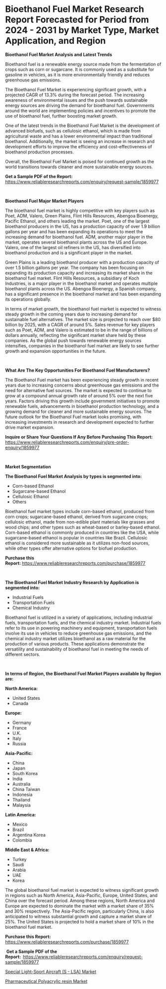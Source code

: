 <p><h1>Bioethanol Fuel Market Research Report Forecasted for Period from 2024 -  2031 by Market Type, Market Application, and Region</h1></p><p><strong>Bioethanol Fuel Market Analysis and Latest Trends</strong></p>
<p><p>Bioethanol fuel is a renewable energy source made from the fermentation of crops such as corn or sugarcane. It is commonly used as a substitute for gasoline in vehicles, as it is more environmentally friendly and reduces greenhouse gas emissions.</p><p>The Bioethanol Fuel Market is experiencing significant growth, with a projected CAGR of 13.3% during the forecast period. The increasing awareness of environmental issues and the push towards sustainable energy sources are driving the demand for bioethanol fuel. Governments around the world are implementing policies and incentives to promote the use of bioethanol fuel, further boosting market growth.</p><p>One of the latest trends in the Bioethanol Fuel Market is the development of advanced biofuels, such as cellulosic ethanol, which is made from agricultural waste and has a lower environmental impact than traditional bioethanol. Additionally, the market is seeing an increase in research and development efforts to improve the efficiency and cost-effectiveness of bioethanol production processes.</p><p>Overall, the Bioethanol Fuel Market is poised for continued growth as the world transitions towards cleaner and more sustainable energy sources.</p></p>
<p><strong>Get a Sample PDF of the Report:&nbsp;</strong> <a href="https://www.reliableresearchreports.com/enquiry/request-sample/1859977">https://www.reliableresearchreports.com/enquiry/request-sample/1859977</a></p>
<p>&nbsp;</p>
<p><strong>Bioethanol Fuel Major Market Players</strong></p>
<p><p>The bioethanol fuel market is highly competitive with key players such as Poet, ADM, Valero, Green Plains, Flint Hills Resources, Abengoa Bioenergy, Pacific Ethanol, and others leading the market. Poet, one of the largest bioethanol producers in the US, has a production capacity of over 1.9 billion gallons per year and has been expanding its operations to meet the increasing demand for bioethanol fuel. ADM, another major player in the market, operates several bioethanol plants across the US and Europe. Valero, one of the largest oil refiners in the US, has diversified into bioethanol production and is a significant player in the market.</p><p>Green Plains is a leading bioethanol producer with a production capacity of over 1.5 billion gallons per year. The company has been focusing on expanding its production capacity and increasing its market share in the bioethanol fuel market. Flint Hills Resources, a subsidiary of Koch Industries, is a major player in the bioethanol market and operates multiple bioethanol plants across the US. Abengoa Bioenergy, a Spanish company, has a significant presence in the bioethanol market and has been expanding its operations globally.</p><p>In terms of market growth, the bioethanol fuel market is expected to witness steady growth in the coming years due to increasing demand for sustainable fuel alternatives. The market size is projected to reach over $80 billion by 2025, with a CAGR of around 5%. Sales revenue for key players such as Poet, ADM, and Valero is estimated to be in the range of billions of dollars annually, reflecting the significant market share held by these companies. As the global push towards renewable energy sources intensifies, companies in the bioethanol fuel market are likely to see further growth and expansion opportunities in the future.</p></p>
<p>&nbsp;</p>
<p><strong>What Are The Key Opportunities For Bioethanol Fuel Manufacturers?</strong></p>
<p><p>The Bioethanol Fuel market has been experiencing steady growth in recent years due to increasing concerns about greenhouse gas emissions and the need for alternative fuel sources. The market is expected to continue to grow at a compound annual growth rate of around 5% over the next five years. Factors driving this growth include government initiatives to promote renewable fuels, advancements in bioethanol production technology, and a growing demand for cleaner and more sustainable energy sources. The future outlook for the Bioethanol Fuel market looks promising, with increasing investments in research and development expected to further drive market expansion.</p></p>
<p><strong>Inquire or Share Your Questions If Any Before Purchasing This Report:</strong> <a href="https://www.reliableresearchreports.com/enquiry/pre-order-enquiry/1859977">https://www.reliableresearchreports.com/enquiry/pre-order-enquiry/1859977</a></p>
<p>&nbsp;</p>
<p><strong>Market Segmentation</strong></p>
<p><strong>The Bioethanol Fuel Market Analysis by types is segmented into:</strong></p>
<p><ul><li>Corn-based Ethanol</li><li>Sugarcane-based Ethanol</li><li>Cellulosic Ethanol</li><li>Others</li></ul></p>
<p><p>Bioethanol fuel market types include corn-based ethanol, produced from corn crops; sugarcane-based ethanol, derived from sugarcane crops; cellulosic ethanol, made from non-edible plant materials like grasses and wood chips; and other types such as wheat-based or barley-based ethanol. Corn-based ethanol is commonly produced in countries like the USA, while sugarcane-based ethanol is popular in countries like Brazil. Cellulosic ethanol is considered more sustainable as it utilizes non-food sources, while other types offer alternative options for biofuel production.</p></p>
<p><strong>Purchase this Report:&nbsp;</strong><a href="https://www.reliableresearchreports.com/purchase/1859977">https://www.reliableresearchreports.com/purchase/1859977</a></p>
<p>&nbsp;</p>
<p><strong>The Bioethanol Fuel Market Industry Research by Application is segmented into:</strong></p>
<p><ul><li>Industrial Fuels</li><li>Transportation Fuels</li><li>Chemical Industry</li></ul></p>
<p><p>Bioethanol fuel is utilized in a variety of applications, including industrial fuels, transportation fuels, and the chemical industry market. Industrial fuels refer to its use in powering machinery and equipment, transportation fuels involve its use in vehicles to reduce greenhouse gas emissions, and the chemical industry market utilizes bioethanol as a raw material for the production of various products. These applications demonstrate the versatility and sustainability of bioethanol fuel in meeting the needs of different sectors.</p></p>
<p>&nbsp;</p>
<p><strong>In terms of Region, the Bioethanol Fuel Market Players available by Region are:</strong></p>
<p>
    <p> <strong> North America: </strong>
        <ul>
            <li>United States</li>
            <li>Canada</li>
        </ul>
        </p> 
    <p> <strong> Europe: </strong>
        <ul>
            <li>Germany</li>
            <li>France</li>
            <li>U.K.</li>
            <li>Italy</li>
            <li>Russia</li>
        </ul>
        </p> 
    <p> <strong> Asia-Pacific: </strong>
        <ul>
            <li>China</li>
            <li>Japan</li>
            <li>South Korea</li>
            <li>India</li>
            <li>Australia</li>
            <li>China Taiwan</li>
            <li>Indonesia</li>
            <li>Thailand</li>
            <li>Malaysia</li>
        </ul>
        </p> 
    <p> <strong> Latin America: </strong>
        <ul>
            <li>Mexico</li>
            <li>Brazil</li>
            <li>Argentina Korea</li>
            <li>Colombia</li>
        </ul>
        </p> 
    <p> <strong> Middle East & Africa: </strong>
        <ul>
            <li>Turkey</li>
            <li>Saudi</li>
            <li>Arabia</li>
            <li>UAE</li>
            <li>Korea</li>
        </ul>
    </p>
    </p>
<p><p>The global bioethanol fuel market is expected to witness significant growth in regions such as North America, Asia-Pacific, Europe, United States, and China over the forecast period. Among these regions, North America and Europe are expected to dominate the market with a market share of 35% and 30% respectively. The Asia-Pacific region, particularly China, is also anticipated to witness substantial growth and capture a market share of 25%. The United States is projected to hold a market share of 10% in the bioethanol fuel market.</p></p>
<p><strong>Purchase this Report: </strong><a href="https://www.reliableresearchreports.com/purchase/1859977">https://www.reliableresearchreports.com/purchase/1859977</a></p>
<p>&nbsp;<strong>Get a Sample PDF of the Report:&nbsp;&nbsp;</strong><a href="https://www.reliableresearchreports.com/enquiry/request-sample/1859977">https://www.reliableresearchreports.com/enquiry/request-sample/1859977</a></p>
<p><strong></strong></p>
<p><p><a href="https://pretty-mail-caf.notion.site/Special-Light-Sport-Aircraft-S-LSA-Market-Size-Focuses-on-Market-Dynamics-In-Depth-Analysis-and-7318a8dd0ae54ce5a86712a53e0df409">Special Light-Sport Aircraft (S - LSA) Market</a></p><p><a href="https://flame-sidecar-702.notion.site/Insights-into-Pharmaceutical-Polyacrylic-resin-Market-Size-Analysing-Market-Share-Trends-and-Grow-99cc42f122884c2eab7320c991906a9b">Pharmaceutical Polyacrylic resin Market</a></p></p>